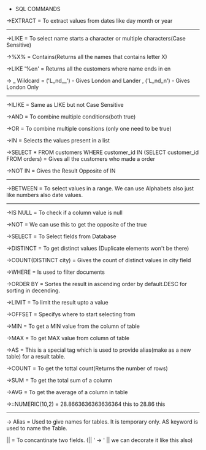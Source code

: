 - SQL COMMANDS

->EXTRACT = To extract values from dates like day month or year

---------------------------------------------------------------------

->LIKE = To select name starts a character or multiple characters(Case Sensitive)

->%X% = Contains(Returns all the names that contains letter X)

->LIKE '%en' = Returns all the customers where name ends in en

-> _ Wildcard = ('L_nd__') - Gives London and Lander , ('L_nd_n') - Gives London Only

---------------------------------------------------------------------
         
->ILIKE = Same as LIKE but not Case Sensitive

->AND = To combine multiple conditions(both true)

->OR = To combine multiple consitions (only one need to be true)

->IN = Selects the values present in a list

->SELECT * FROM customers WHERE customer_id IN (SELECT customer_id FROM orders) = Gives all the customers who made a order

->NOT IN = Gives the Result Opposite of IN

--------------------------------------
->BETWEEN = To select values in a range. We can use Alphabets also just like numbers also date values.

--------------------------------------  

->IS NULL = To check if a column value is null 

->NOT = We can use this to get the opposite of the true

->SELECT = To Select fields from Database

->DISTINCT = To get distinct values (Duplicate elements won't be there)

->COUNT(DISTINCT city) = Gives the count of distinct values in city field

->WHERE = Is used to filter documents

->ORDER BY = Sortes the result in ascending order by default.DESC for sorting in decending.

->LIMIT = To limit the result upto a value

->OFFSET = Specifys where to start selecting from

->MIN = To get a MIN value from the column of table

->MAX = To get MAX value from column of table

->AS = This is a special tag which is used to provide alias(make as a new table) for a result table.

->COUNT = To get the tottal count(Returns the number of rows)

->SUM = To get the total sum of a column

->AVG = To get the average of a column in table

->::NUMERIC(10,2) = 28.8663636363636364 this to 28.86 this

-------------------------------------

-> Alias = Used to give names for tables. It is temporary only. AS keyword is used to name the Table.

|| = To concantinate two fields. (|| ' -> ' || we can decorate it like this also)






